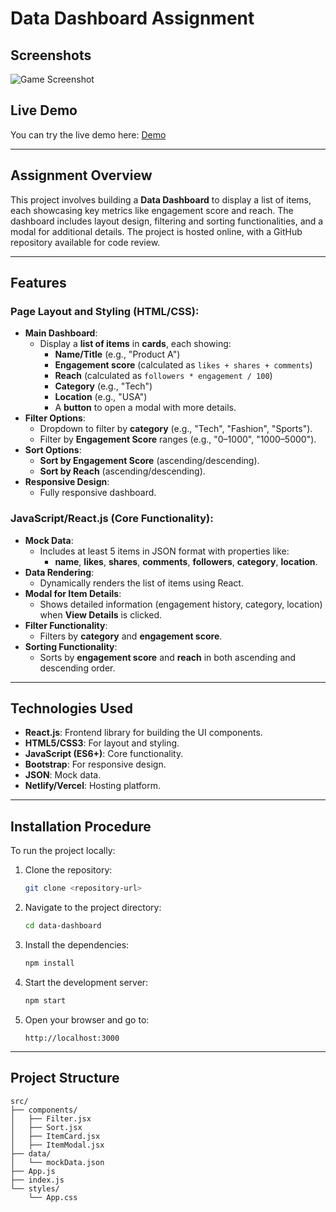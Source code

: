 # Data Dashboard Assignment

## Screenshots

![Game Screenshot](![image](https://github.com/user-attachments/assets/057e5c0c-717b-4ba8-b048-bf5133b40d21)
)

## Live Demo

You can try the live demo here: [Demo](https://)

---

## **Assignment Overview**

This project involves building a **Data Dashboard** to display a list of items, each showcasing key metrics like engagement score and reach. The dashboard includes layout design, filtering and sorting functionalities, and a modal for additional details. The project is hosted online, with a GitHub repository available for code review.

---

## **Features**

### **Page Layout and Styling (HTML/CSS)**:

- **Main Dashboard**:
  - Display a **list of items** in **cards**, each showing:
    - **Name/Title** (e.g., "Product A")
    - **Engagement score** (calculated as `likes + shares + comments`)
    - **Reach** (calculated as `followers * engagement / 100`)
    - **Category** (e.g., "Tech")
    - **Location** (e.g., "USA")
    - A **button** to open a modal with more details.
- **Filter Options**:
  - Dropdown to filter by **category** (e.g., "Tech", "Fashion", "Sports").
  - Filter by **Engagement Score** ranges (e.g., "0–1000", "1000–5000").
- **Sort Options**:
  - **Sort by Engagement Score** (ascending/descending).
  - **Sort by Reach** (ascending/descending).
- **Responsive Design**:
  - Fully responsive dashboard.

### **JavaScript/React.js (Core Functionality)**:

- **Mock Data**:
  - Includes at least 5 items in JSON format with properties like:
    - **name**, **likes**, **shares**, **comments**, **followers**, **category**, **location**.
- **Data Rendering**:
  - Dynamically renders the list of items using React.
- **Modal for Item Details**:
  - Shows detailed information (engagement history, category, location) when **View Details** is clicked.
- **Filter Functionality**:
  - Filters by **category** and **engagement score**.
- **Sorting Functionality**:
  - Sorts by **engagement score** and **reach** in both ascending and descending order.

---

## **Technologies Used**

- **React.js**: Frontend library for building the UI components.
- **HTML5/CSS3**: For layout and styling.
- **JavaScript (ES6+)**: Core functionality.
- **Bootstrap**: For responsive design.
- **JSON**: Mock data.
- **Netlify/Vercel**: Hosting platform.

---

## **Installation Procedure**

To run the project locally:

1. Clone the repository:
   ```bash
   git clone <repository-url>
   ```
2. Navigate to the project directory:
   ```bash
   cd data-dashboard
   ```
3. Install the dependencies:
   ```bash
   npm install
   ```
4. Start the development server:
   ```bash
   npm start
   ```
5. Open your browser and go to:
   ```
   http://localhost:3000
   ```

---

## **Project Structure**

```plaintext
src/
├── components/
│   ├── Filter.jsx
│   ├── Sort.jsx
│   ├── ItemCard.jsx
│   ├── ItemModal.jsx
├── data/
│   └── mockData.json
├── App.js
├── index.js
└── styles/
    └── App.css
```
